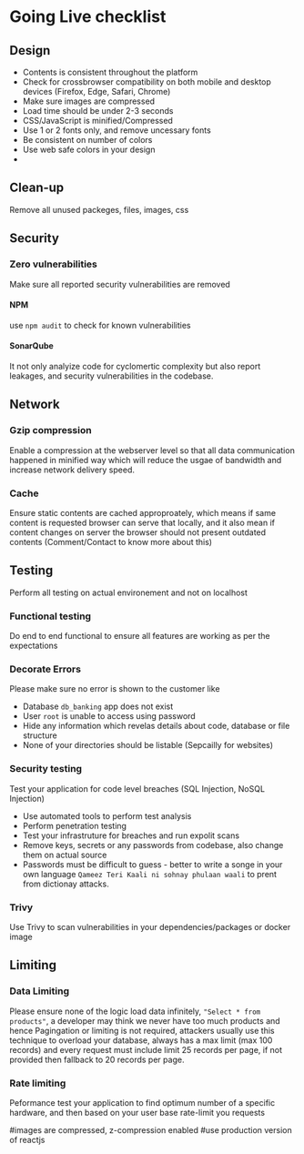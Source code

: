 # Going Live checklist


## Design
* Contents is consistent throughout the platform
* Check for crossbrowser compatibility on both mobile and desktop devices (Firefox, Edge, Safari, Chrome)
* Make sure images are compressed
* Load time should be under 2-3 seconds
* CSS/JavaScript is minified/Compressed
* Use 1 or 2 fonts only, and remove uncessary fonts
* Be consistent on number of colors
* Use web safe colors in your design
* 

## Clean-up
Remove all unused packeges, files, images, css

## Security
### Zero vulnerabilities
Make sure all reported security vulnerabilities are removed
#### NPM
use `npm audit` to check for known vulnerabilities
#### SonarQube
It not only analyize code for cyclomertic complexity but also report leakages, and security vulnerabilities in the codebase.

## Network
### Gzip compression
Enable a compression at the webserver level so that all data communication happened in minified way which will reduce the usgae of bandwidth and increase network delivery speed.
### Cache
Ensure static contents are cached approproately, which means if same content is requested browser can serve that locally, and it also mean if content changes on server the browser should not present outdated contents (Comment/Contact to know more about this)

## Testing
Perform all testing on actual environement and not on localhost

### Functional testing
Do end to end functional to ensure all features are working as per the expectations

### Decorate Errors
Please make sure no error is shown to the customer like 
* Database `db_banking` app does not exist
* User `root` is unable to access using password
* Hide any information which revelas details about code, database or file structure
* None of your directories should be listable (Sepcailly for websites)

### Security testing
Test your application for code level breaches (SQL Injection, NoSQL Injection)
* Use automated tools to perform test analysis
* Perform penetration testing
* Test your infrastruture for breaches and run expolit scans
* Remove keys, secrets or any passwords from codebase, also change them on actual source
* Passwords must be difficult to guess - better to write a songe in your own language `Qameez Teri Kaali ni sohnay phulaan waali` to prent from dictionay attacks. 

### Trivy
Use Trivy to scan vulnerabilities in your dependencies/packages or docker image

## Limiting
### Data Limiting
Please ensure none of the logic load data infinitely, `"Select * from products"`, a developer may think we never have too much products and hence Pagingation or limiting is not required, attackers usually use this technique to overload your database, always has a max limit (max 100 records) and every request must include limit 25 records per page, if not provided then fallback to 20 records per page.
### Rate limiting
Peformance test your application to find optimum number of a specific hardware, and then based on your user base rate-limit you requests



#images are compressed, z-compression enabled
#use production version of reactjs
